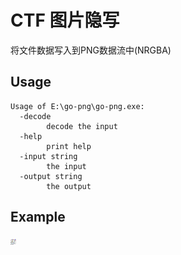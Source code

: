 # CTF 图片隐写

将文件数据写入到PNG数据流中(NRGBA)

## Usage

```
Usage of E:\go-png\go-png.exe:
  -decode
        decode the input
  -help
        print help
  -input string
        the input
  -output string
        the output
```

## Example

![](./README.md.png)
